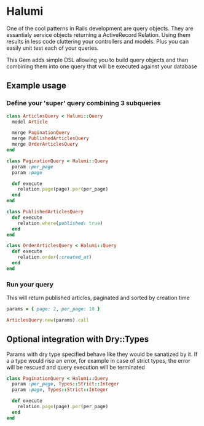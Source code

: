 # Halumi

One of the cool patterns in Rails development are query objects.
They are essantialy service objects returning a ActiveRecord Relation. Using them
results in less code cluttering your controllers and models. Plus you can easily
unit test each of your queries.

This Gem adds simple DSL allowing you to build query objects and than combining
them into one query that will be executed against your database

## Example usage

### Define your 'super' query combining 3 subqueries

```Ruby
class ArticlesQuery < Halumi::Query
  model Article

  merge PaginationQuery
  merge PublishedArticlesQuery
  merge OrderArticlesQuery
end
```

```Ruby
class PaginationQuery < Halumi::Query
  param :per_page
  param :page

  def execute
    relation.page(page).per(per_page)
  end
end
```

```Ruby
class PublishedArticlesQuery
  def execute
    relation.where(published: true)
  end
end
```

```Ruby
class OrderArticlesQuery < Halumi::Query
  def execute
    relation.order(:created_at)
  end
end

```

### Run your query

This will return published articles, paginated and sorted by creation time

```Ruby
params = { page: 2, per_page: 10 }

ArticlesQuery.new(params).call
```

## Optional integration with Dry::Types

Params with dry type specified behave like they would be sanatized by it. If a a type
would rise an error, for example in case of strict types, the error will be rescued and
query execution will be terminated

```Ruby
class PaginationQuery < Halumi::Query
  param :per_page, Types::Strict::Integer
  param :page, Types::Strict::Integer

  def execute
    relation.page(page).per(per_page)
  end
end
```
